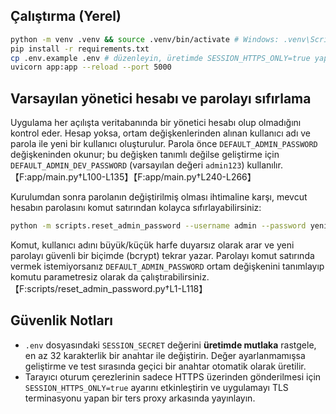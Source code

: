 ## Çalıştırma (Yerel)

```bash
python -m venv .venv && source .venv/bin/activate # Windows: .venv\Scripts\activate
pip install -r requirements.txt
cp .env.example .env # düzenleyin, üretimde SESSION_HTTPS_ONLY=true yapın
uvicorn app:app --reload --port 5000
```

## Varsayılan yönetici hesabı ve parolayı sıfırlama

Uygulama her açılışta veritabanında bir yönetici hesabı olup olmadığını
kontrol eder. Hesap yoksa, ortam değişkenlerinden alınan kullanıcı adı ve
parola ile yeni bir kullanıcı oluşturulur. Parola önce `DEFAULT_ADMIN_PASSWORD`
değişkeninden okunur; bu değişken tanımlı değilse geliştirme için
`DEFAULT_ADMIN_DEV_PASSWORD` (varsayılan değeri `admin123`) kullanılır. 【F:app/main.py†L100-L135】【F:app/main.py†L240-L266】

Kurulumdan sonra parolanın değiştirilmiş olması ihtimaline karşı, mevcut
hesabın parolasını komut satırından kolayca sıfırlayabilirsiniz:

```bash
python -m scripts.reset_admin_password --username admin --password yeni_sifre
```

Komut, kullanıcı adını büyük/küçük harfe duyarsız olarak arar ve yeni parolayı
güvenli bir biçimde (bcrypt) tekrar yazar. Parolayı komut satırında vermek
istemiyorsanız `DEFAULT_ADMIN_PASSWORD` ortam değişkenini tanımlayıp komutu
parametresiz olarak da çalıştırabilirsiniz. 【F:scripts/reset_admin_password.py†L1-L118】

## Güvenlik Notları

- `.env` dosyasındaki `SESSION_SECRET` değerini **üretimde mutlaka** rastgele, en az 32 karakterlik bir anahtar ile değiştirin.
  Değer ayarlanmamışsa geliştirme ve test sırasında geçici bir anahtar otomatik olarak üretilir.
- Tarayıcı oturum çerezlerinin sadece HTTPS üzerinden gönderilmesi için `SESSION_HTTPS_ONLY=true` ayarını etkinleştirin ve uygulamayı TLS terminasyonu yapan bir ters proxy arkasında yayınlayın.
